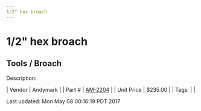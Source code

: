 ```yaml
---
1/2" hex broach
---
```

# 1/2" hex broach
## Tools / Broach
Description: 	 

| Vendor | Andymark | 
| Part # | [AM-2204](http://www.andymark.com/ProductDetails.asp?ProductCode=am-2204) | 
| Unit Price | $235.00 | 
| Tags: |  | 

Last updated: Mon May 08 00:16:19 PDT 2017
